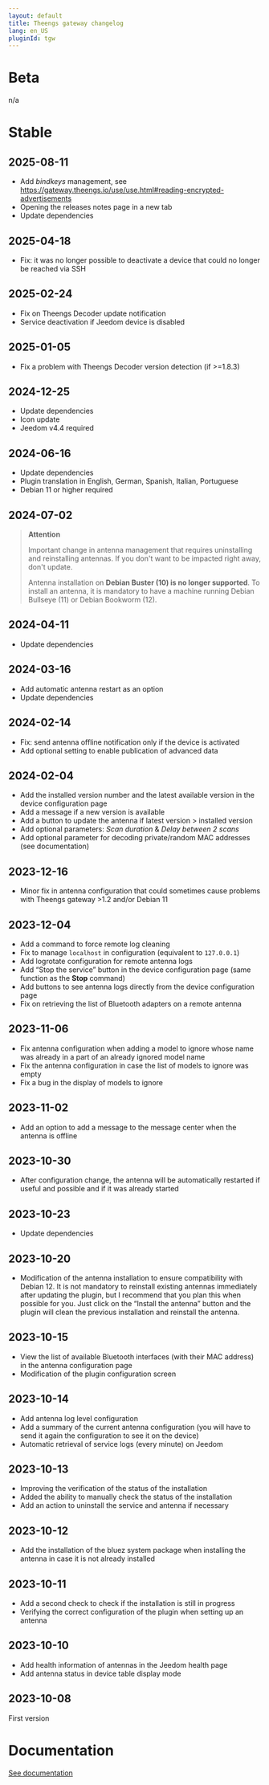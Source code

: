 ```yaml
---
layout: default
title: Theengs gateway changelog 
lang: en_US
pluginId: tgw
---
```


# Beta

n/a

# Stable

## 2025-08-11

- Add *bindkeys* management, see <https://gateway.theengs.io/use/use.html#reading-encrypted-advertisements>
- Opening the releases notes page in a new tab
- Update dependencies

## 2025-04-18

- Fix: it was no longer possible to deactivate a device that could no longer be reached via SSH

## 2025-02-24

- Fix on Theengs Decoder update notification
- Service deactivation if Jeedom device is disabled

## 2025-01-05

- Fix a problem with Theengs Decoder version detection (if >=1.8.3)

## 2024-12-25

- Update dependencies
- Icon update
- Jeedom v4.4 required

## 2024-06-16

- Update dependencies
- Plugin translation in English, German, Spanish, Italian, Portuguese
- Debian 11 or higher required

## 2024-07-02

> **Attention**
>
> Important change in antenna management that requires uninstalling and reinstalling antennas. If you don't want to be impacted right away, don't update.
>
> Antenna installation on **Debian Buster (10) is no longer supported**. To install an antenna, it is mandatory to have a machine running Debian Bullseye (11) or Debian Bookworm (12).

## 2024-04-11

- Update dependencies

## 2024-03-16

- Add automatic antenna restart as an option
- Update dependencies

## 2024-02-14

- Fix: send antenna offline notification only if the device is activated
- Add optional setting to enable publication of advanced data

## 2024-02-04

- Add the installed version number and the latest available version in the device configuration page
- Add a message if a new version is available
- Add a button to update the antenna if latest version > installed version
- Add optional parameters: *Scan duration* & *Delay between 2 scans*
- Add optional parameter for decoding private/random MAC addresses (see documentation)

## 2023-12-16

- Minor fix in antenna configuration that could sometimes cause problems with Theengs gateway >1.2 and/or Debian 11

## 2023-12-04

- Add a command to force remote log cleaning
- Fix to manage `localhost` in configuration (equivalent to `127.0.0.1`)
- Add logrotate configuration for remote antenna logs
- Add “Stop the service” button in the device configuration page (same function as the **Stop** command)
- Add buttons to see antenna logs directly from the device configuration page
- Fix on retrieving the list of Bluetooth adapters on a remote antenna

## 2023-11-06

- Fix antenna configuration when adding a model to ignore whose name was already in a part of an already ignored model name
- Fix the antenna configuration in case the list of models to ignore was empty
- Fix a bug in the display of models to ignore

## 2023-11-02

- Add an option to add a message to the message center when the antenna is offline

## 2023-10-30

- After configuration change, the antenna will be automatically restarted if useful and possible and if it was already started

## 2023-10-23

- Update dependencies

## 2023-10-20

- Modification of the antenna installation to ensure compatibility with Debian 12. It is not mandatory to reinstall existing antennas immediately after updating the plugin, but I recommend that you plan this when possible for you. Just click on the “Install the antenna” button and the plugin will clean the previous installation and reinstall the antenna.

## 2023-10-15

- View the list of available Bluetooth interfaces (with their MAC address) in the antenna configuration page
- Modification of the plugin configuration screen

## 2023-10-14

- Add antenna log level configuration
- Add a summary of the current antenna configuration (you will have to send it again the configuration to see it on the device)
- Automatic retrieval of service logs (every minute) on Jeedom

## 2023-10-13

- Improving the verification of the status of the installation
- Added the ability to manually check the status of the installation
- Add an action to uninstall the service and antenna if necessary

## 2023-10-12

- Add the installation of the bluez system package when installing the antenna in case it is not already installed

## 2023-10-11

- Add a second check to check if the installation is still in progress
- Verifying the correct configuration of the plugin when setting up an antenna

## 2023-10-10

- Add health information of antennas in the Jeedom health page
- Add antenna status in device table display mode

## 2023-10-08

First version

# Documentation

[See documentation]({{site.baseurl}}/{{page.pluginId}}/{{page.lang}})
